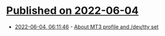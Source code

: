 # [Published on 2022-06-04](index.md)

* [2022-06-04, 06:11:46](https://news.ycombinator.com/item?id=31617508) - [About MT3 profile and /dev/tty set](https://matt3o.com/about-mt3-profile-and-devtty-set/)
